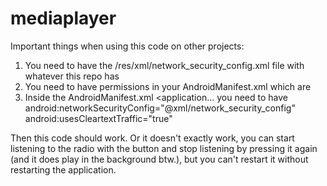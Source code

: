 # mediaplayer

Important things when using this code on other projects:

1. You need to have the /res/xml/network_security_config.xml file with whatever this repo has
2. You need to have permissions in your AndroidManifest.xml which are
    <uses-permission android:name="android.permission.INTERNET" />
    <uses-permission android:name="android.permissions.WAKE_LOCK" />
3. Inside the AndroidManifest.xml <application... you need to have
    android:networkSecurityConfig="@xml/network_security_config"
    android:usesCleartextTraffic="true"
    
Then this code should work.
Or it doesn't exactly work, you can start listening to the radio with the button and stop listening by pressing it again (and it does play in the background btw.), but you can't restart it without restarting the application.

